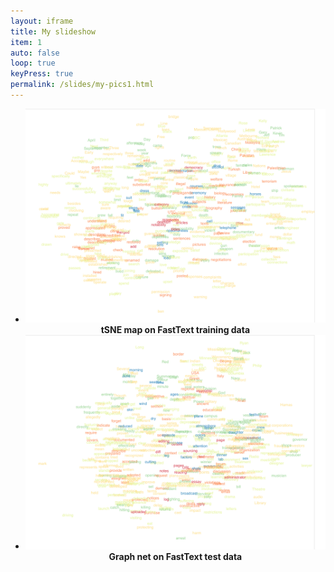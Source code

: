 ```yaml
---
layout: iframe
title: My slideshow
item: 1
auto: false
loop: true
keyPress: true
permalink: /slides/my-pics1.html
---
```


* ![Train](fasttext/fasttext_train.png) <center><b>tSNE map on FastText training data</b></center>
* ![Test](fasttext/fasttext_graph_net.png) <center><b>Graph net on FastText test data</b></center>
